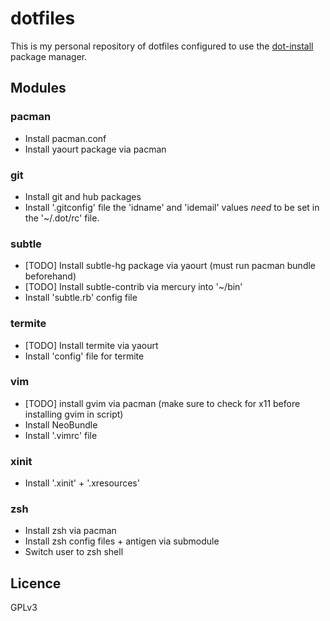 # dotfiles
This is my personal repository of dotfiles configured to use the [dot-install](https://github.com/myrovh/dot-install) package manager.

## Modules
### pacman
* Install pacman.conf
* Install yaourt package via pacman

### git
* Install git and hub packages 
* Install '.gitconfig' file the 'idname' and 'idemail' values _need_ to be set in the '~/.dot/rc' file.

### subtle
* [TODO] Install subtle-hg package via yaourt (must run pacman bundle beforehand)
* [TODO] Install subtle-contrib via mercury into '~/bin'
* Install 'subtle.rb' config file

### termite
* [TODO] Install termite via yaourt
* Install 'config' file for termite

### vim
* [TODO] install gvim via pacman (make sure to check for x11 before installing gvim in script)
* Install NeoBundle
* Install '.vimrc' file

### xinit
* Install '.xinit' + '.xresources'

### zsh
* Install zsh via pacman
* Install zsh config files + antigen via submodule
* Switch user to zsh shell

## Licence 
GPLv3
